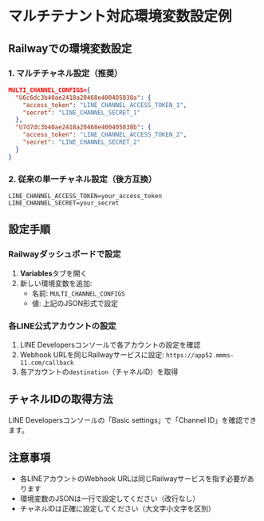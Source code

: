# マルチテナント対応環境変数設定例

## Railwayでの環境変数設定

### 1. マルチチャネル設定（推奨）
```json
MULTI_CHANNEL_CONFIGS={
  "U6c6dc3b40ae2418a20468e400405838a": {
    "access_token": "LINE_CHANNEL_ACCESS_TOKEN_1",
    "secret": "LINE_CHANNEL_SECRET_1"
  },
  "U7d7dc3b40ae2418a20468e400405838b": {
    "access_token": "LINE_CHANNEL_ACCESS_TOKEN_2", 
    "secret": "LINE_CHANNEL_SECRET_2"
  }
}
```

### 2. 従来の単一チャネル設定（後方互換）
```
LINE_CHANNEL_ACCESS_TOKEN=your_access_token
LINE_CHANNEL_SECRET=your_secret
```

## 設定手順

### Railwayダッシュボードで設定
1. **Variables**タブを開く
2. 新しい環境変数を追加:
   - 名前: `MULTI_CHANNEL_CONFIGS`
   - 値: 上記のJSON形式で設定

### 各LINE公式アカウントの設定
1. LINE Developersコンソールで各アカウントの設定を確認
2. Webhook URLを同じRailwayサービスに設定: `https://app52.mmms-11.com/callback`
3. 各アカウントの`destination`（チャネルID）を取得

## チャネルIDの取得方法
LINE Developersコンソールの「Basic settings」で「Channel ID」を確認できます。

## 注意事項
- 各LINEアカウントのWebhook URLは同じRailwayサービスを指す必要があります
- 環境変数のJSONは一行で設定してください（改行なし）
- チャネルIDは正確に設定してください（大文字小文字を区別）
